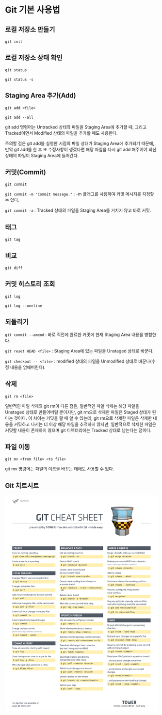 # Git 기본 사용법



## 로컬 저장소 만들기

`git init`



## 로컬 저장소 상태 확인

`git status`

`git status -s`



## Staging Area 추가(Add)

`git add <file>`

`git add --all`

git add 명령어는 Untracked 상태의 파일을 Staging Area에 추가할 때, 그리고 Tracked이면서 Modified 상태의 파일을 추가할 때도 사용한다.

주의할 점은 git add를 실행한 시점의 파일 상태가 Staging Area에 추가되기 때문에, 만약 git add를 한 후 또 수정사항이 생겼다면 해당 파일을 다시 git add 해주어야 최신 상태의 파일이 Staging Area에 들어간다.



## 커밋(Commit)

`git commit`

`git commit -m "Commit message."` : -m 플래그를 사용하여 커밋 메시지를 지정할 수 있다.

`git commit -a` : Tracked 상태의 파일을 Staging Area를 거치지 않고 바로 커밋.



## 태그

`git tag`



## 비교

`git diff`



## 커밋 히스토리 조회

`git log`

`git log --oneline`



## 되돌리기

`git commit --amend` : 바로 직전에 완료한 커밋에 현재 Staging Area 내용을 병합한다.

`git reset HEAD <file>` : Staging Area에 있는 파일을 Unstaged 상태로 바꾼다.

`git checkout -- <file>` : modified 상태의 파일을 Unmodified 상태로 바꾼다(수정 내용을 없애버린다).



## 삭제

`git rm <file>`

일반적인 파일 삭제와 git rm이 다른 점은, 일반적인 파일 삭제는 해당 파일을 Unstaged 상태로 만들어버릴 뿐이지만, git rm으로 삭제한 파일은 Staged 상태가 된다는 것이다. 이 차이는 커밋을 할 때 알 수 있는데, git rm으로 삭제한 파일은 삭제한 내용을 커밋하고 나서는 더 이상 해당 파일을 추적하지 않지만, 일반적으로 삭제한 파일은 커밋할 내용이 존재하지 않으며 git 디렉터리에는 Tracked 상태로 남는다는 점이다.



## 파일 이동

`git mv <from file> <to file>`

git mv 명령어는 파일의 이름을 바꾸는 데에도 사용할 수 있다.



## Git 치트시트

![git 치트시트](./img/git-cheat-sheet.png)
